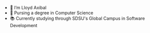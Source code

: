 - 👋 I’m Lloyd Axibal
- 👀 Pursing a degree in Computer Science
- 📚 Currently studying through SDSU's Global Campus in Software Development

<!---
tecarts/tecarts is a ✨ special ✨ repository because its `README.md` (this file) appears on your GitHub profile.
You can click the Preview link to take a look at your changes.
--->
